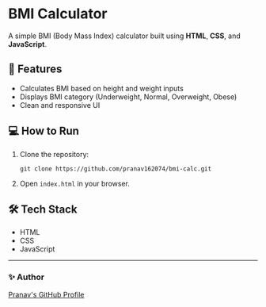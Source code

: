# BMI Calculator

A simple BMI (Body Mass Index) calculator built using **HTML**, **CSS**, and **JavaScript**.

## 🚀 Features

- Calculates BMI based on height and weight inputs
- Displays BMI category (Underweight, Normal, Overweight, Obese)
- Clean and responsive UI

## 💻 How to Run

1. Clone the repository:
   ```
   git clone https://github.com/pranav162074/bmi-calc.git
   ```
2. Open `index.html` in your browser.

## 🛠️ Tech Stack

- HTML
- CSS
- JavaScript

---

### ✨ **Author**

[Pranav's GitHub Profile](https://github.com/pranav162074)

